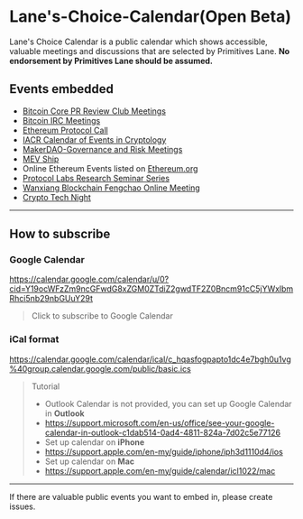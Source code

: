 # Lane's-Choice-Calendar(Open Beta)

Lane's Choice Calendar is a public calendar which shows accessible, valuable meetings and discussions that are selected by Primitives Lane. 
**No endorsement by Primitives Lane should be assumed.**

## Events embedded
* [Bitcoin Core PR Review Club Meetings](https://bitcoincore.reviews/)
* [Bitcoin IRC Meetings](https://bitcoincore.org/en/meetings/)
* [Ethereum Protocol Call](https://calendar.google.com/calendar/u/0/embed?src=c_upaofong8mgrmrkegn7ic7hk5s@group.calendar.google.com&ctz=Asia/Shanghai)
* [IACR Calendar of Events in Cryptology](https://www.iacr.org/events/)
* [MakerDAO-Governance and Risk Meetings](https://forum.makerdao.com/c/governance/gnr/8)
* [MEV Ship](https://github.com/flashbots/pm)
* Online Ethereum Events listed on [Ethereum.org](https://ethereum.org/en/community/events/)
* [Protocol Labs Research Seminar Series](https://github.com/protocol/research/blob/master/research-events/research-seminars.md)
* [Wanxiang Blockchain Fengchao Online Meeting](https://www.blockchainlabs.org/fengchao.html)
* [Crypto Tech Night](https://calendar.google.com/calendar/u/0/embed?src=c_i9stvjsrjkedtls1me2v3dea8k@group.calendar.google.com&ctz=Asia/Hong_Kong)




---


## How to subscribe
### Google Calendar
https://calendar.google.com/calendar/u/0?cid=Y19ocWFzZm9ncGFwdG8xZGM0ZTdiZ2gwdTF2Z0Bncm91cC5jYWxlbmRhci5nb29nbGUuY29t

> Click to subscribe to Google Calendar

### iCal format
https://calendar.google.com/calendar/ical/c_hqasfogpapto1dc4e7bgh0u1vg%40group.calendar.google.com/public/basic.ics 


> Tutorial
> * Outlook Calendar is not provided, you can set up Google Calendar in **Outlook**
> * https://support.microsoft.com/en-us/office/see-your-google-calendar-in-outlook-c1dab514-0ad4-4811-824a-7d02c5e77126
> * Set up calendar on **iPhone**
> * https://support.apple.com/en-my/guide/iphone/iph3d1110d4/ios 
> * Set up calendar on **Mac**
> * https://support.apple.com/en-my/guide/calendar/icl1022/mac


---
If there are valuable public events you want to embed in, please create issues. 
